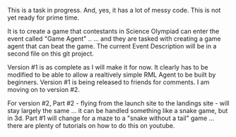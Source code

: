 This is a task in progress.  And, yes, it has a lot of messy code. This is not yet ready for prime time. 

It is to create a game that contestants in Science Olympiad can enter the event called "Game Agent" .. 
... and they are tasked with creating a game agent that can beat the game. 
The current Event Description will be in a second file on this git project. 

Version #1 is as complete as I will make it for now.  It clearly has to be modified to be able
to allow a realtively simple RML Agent to be built by beginners. Version #1 is being released to 
friends for comments.   I am moving on to version #2. 

For version #2, Part #2 - flying from the launch site to the landings site - will stay largely 
the same ... it can be handled something like a snake game, but in 3d. Part #1 will change for 
a maze to a "snake without a tail" game ... there are plenty of tutorials on how to do this on youtube. 
